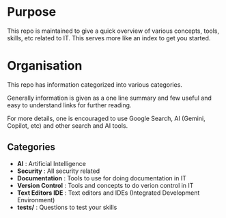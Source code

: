# Purpose
This repo is maintained to give a quick overview of various concepts, tools, skills, etc related to IT.
This serves more like an index to get you started.

# Organisation
This repo has information categorized into various categories.

Generally information is given as a one line summary and few useful and easy to understand links for further reading.

For more details, one is encouraged to use Google Search, AI (Gemini, Copilot, etc) and other search and AI tools.

## Categories
- **AI** : Artificial Intelligence
- **Security** : All security related
- **Documentation** : Tools to use for doing documentation in IT
- **Version Control** : Tools and concepts to do verion control in IT
- **Text Editors IDE** : Text editors and IDEs (Integrated Development Environment)
- **tests/** : Questions to test your skills



